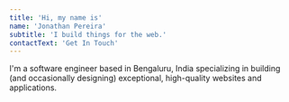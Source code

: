 ```yaml
---
title: 'Hi, my name is'
name: 'Jonathan Pereira'
subtitle: 'I build things for the web.'
contactText: 'Get In Touch'
---
```


I'm a software engineer based in Bengaluru, India specializing in building (and occasionally designing) exceptional, high-quality websites and applications.
